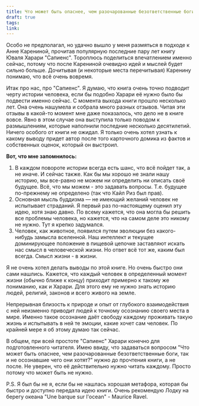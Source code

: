 ```yaml
---
title: Что может быть опаснее, чем разочарованные безответственные боги, так и не осознавшие чего они хотят?
draft: true
tags: 
link:
---
```

Особо не предполагал, но удачно вышло у меня размяться в подходе к Анне Карениной, прочитав популярную последние пару лет книгу Юваля Харари "Сапиенс". Тороплюсь поделиться впечатлением именно сейчас, потому что после Карениной очевидно идей и мыслей будет сильно больше. Дочитывая (и некоторые места перечитывая) Каренину понимаю, что всё очень вовремя.

Итак про нас, про "Сапиенс". Я думаю, что книга очень точно подводит черту истории человека, если бы подобно Харари её нужно было бы подвести именно сейчас. С момента выхода книги прошло несколько лет. Она очень нашумела и собрала много разных отзывов. Читая эти отзывы в какой-то момент мне даже показалось, что дело не в книге вовсе. Явно в этом случае она выступила только поводом к размышлениям, которые наполнили последние несколько десятилетий.
Ничего особого от книги не ожидал. Я только очень хотел узнать к какому выводу придет автор после того карточного домика из фактов и собственных оценок, который он выстроил.

**Вот, что мне запомнилось:**
1) В каждом повороте истории всегда есть шанс, что всё пойдет так, а не иначе. И сейчас также. Как бы мы хорошо не знали нашу историю, мы все-равно не можем ни определить ни описать своё будущее. Всё, что мы можем - это задавать вопросы. Т.е. будущее по-прежнему не определено (так что Кайл Риз был прав).
2) Основная мысль буддизма — не имеющий желаний человек не испытывает страданий. Я первый раз по-настоящему оценил эту идею, хотя знаю давно. По всему кажется, что она могла бы решить все проблемы человека, но кажется, что на самом деле это никому не нужно. Тут я крепко задумался.
3) Человек, как животное, появился путем эволюции без какого-нибудь замысла вселенной. Наш интеллект и текущее доминирующее положение в пищевой цепочке заставляют искать нас смысл в человеческой жизни. Но ответ всё тот же, каким был всегда. Смысл жизни - в жизни.

Я не очень хотел делать выводы по этой книге. Но очень быстро они сами нашлись. Кажется, что каждый человек в определенный момент жизни (обычно ближе к концу) приходит примерно к такому же пониманию, как и Харари. Для этого ему не нужно знать историю людей, религий, законов и всего живого на земле. 

Непрерывная близость к природе и опыт от глубокого взаимодействия с ней неизменно приводит людей к точному осознанию своего места в мире. Именно такое осознание даёт свободу каждому проживать такую жизнь и испытывать в ней те эмоции, какие хочет сам человек. По крайней мере я об этому думаю так сейчас.

В общем, при всей простоте "Сапиенс" Харари конечно для подготовленного читателя. Имею ввиду, что задаваться вопросом "Что может быть опаснее, чем разочарованные безответственные боги, так и не осознавшие чего они хотят?" нужно до прочтения книги, а не после. Не уверен, что её действительно нужно читать каждому. Просто потому что может быть не нужно.

P.S. Я был бы не я, если бы не нашлась хорошая метафора, которая бы быстро и доступно передала идею книги. Очень рекомендую Лодку на берегу океана "Une barque sur l'ocean" - Maurice Ravel. 